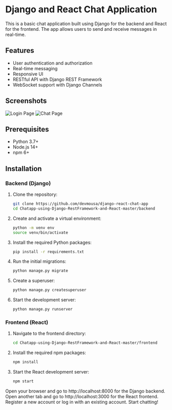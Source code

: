 # Django and React Chat Application

This is a basic chat application built using Django for the backend and React for the frontend. The app allows users to send and receive messages in real-time.

## Features

- User authentication and authorization
- Real-time messaging
- Responsive UI
- RESTful API with Django REST Framework
- WebSocket support with Django Channels

## Screenshots

![Login Page](screenshots/login.png)
![Chat Page](screenshots/chat.png)

## Prerequisites

- Python 3.7+
- Node.js 14+
- npm 6+

## Installation

### Backend (Django)

1. Clone the repository:
   ```bash
   git clone https://github.com/devmousa/django-react-chat-app
   cd Chatapp-using-Django-RestFramework-and-React-master/backend

2. Create and activate a virtual environment:
   ```bash
   python -m venv env
   source venv/bin/activate

3. Install the required Python packages:
   ```bash
   pip install -r requirements.txt

4. Run the initial migrations:
   ```bash
   python manage.py migrate


5. Create a superuser:
   ```bash
   python manage.py createsuperuser

6. Start the development server:
   ```bash
   python manage.py runserver


### Frontend (React)

1. Navigate to the frontend directory:
   ```bash
   cd Chatapp-using-Django-RestFramework-and-React-master/frontend


2. Install the required npm packages:
   ```bash
   npm install


3. Start the React development server:
   ```bash
   npm start


Open your browser and go to http://localhost:8000 for the Django backend.
Open another tab and go to http://localhost:3000 for the React frontend.
Register a new account or log in with an existing account.
Start chatting!